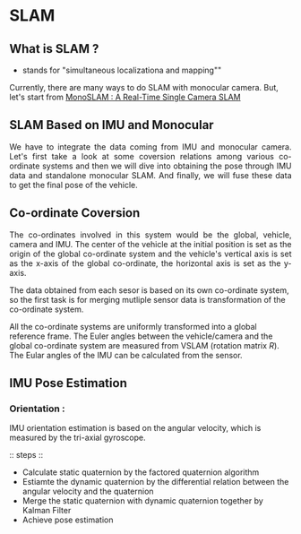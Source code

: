 # SLAM

## What is SLAM ?
- stands for "simultaneous localizationa and mapping""

Currently, there are many ways to do SLAM with monocular camera.
But, let's start from  [MonoSLAM : A Real-Time Single Camera SLAM](https://www.doc.ic.ac.uk/~ajd/Publications/davison_etal_pami2007.pdf)


## SLAM Based on IMU and Monocular

<p align='justify'>
We have to integrate the data coming from IMU and monocular camera. Let's first take a look at some coversion relations among various co-ordinate systems and then we will dive into obtaining the pose through IMU data and standalone monocular SLAM. And finally, we will fuse these data to get the final pose of the vehicle.
</p>

## Co-ordinate Coversion

<p align='justify'>
The co-ordinates involved in this system would be the global, vehicle, camera and IMU. The center of the vehicle at the initial position is set as the origin of the global co-ordinate system and the vehicle's vertical axis is set as the x-axis of the global co-ordinate, the horizontal axis is set as the y-axis.

The data obtained from each sesor is based on its own co-ordinate system, so the first task is for merging mutliple sensor data is transformation of the co-ordinate system.

All the co-ordinate systems are uniformly transformed into a global reference frame. The Euler angles between the vehicle/camera and the global co-ordinate system are measured from VSLAM (rotation matrix $R$). The Eular angles of the IMU can be calculated from the sensor.
</p>

## IMU Pose Estimation

### Orientation :
IMU orientation estimation is based on the angular velocity, which is measured by the tri-axial gyroscope. 

:: steps ::
- Calculate static quaternion by the factored quaternion algorithm
- Estiamte the dynamic quaternion by the differential relation between the angular velocity and the quaternion
- Merge the static quaternion with dynamic quaternion together by Kalman Filter
- Achieve pose estimation




